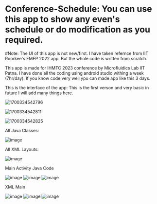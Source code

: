 # Conference-Schedule: You can use this app to show any even's schedule or do modification as you required.

#Note: The UI of this app is not new/first. I have taken refernce from IIT Roorkee's FMFP 2022 app. But the whole code is written from scratch. 

This app is made for IHMTC 2023 conference by Microfluidics Lab IIT Patna. I have done all the coding using android studio withing a week (7hr/day). If you know code very well ypu can made app like this 3 days.

This is the interface of the app: This is the first verson and very basic in future I will add many things here.       

![1700334542796](https://github.com/meHypernova/Conference-Schedule/assets/146374681/fcdf2dec-19bd-460a-95a8-4adbcebb4c86)

![1700334542811](https://github.com/meHypernova/Conference-Schedule/assets/146374681/4e6377a9-e92c-47b1-aee8-38084f3cf558)

![1700334542825](https://github.com/meHypernova/Conference-Schedule/assets/146374681/4c15ae18-4343-4b2d-9ce2-0e6961c28536)


All Java Classes: 

![image](https://github.com/meHypernova/Conference-Schedule/assets/146374681/7ad7ae51-38c5-4167-8c6e-1e4927306cd5)

All XML Layouts:

![image](https://github.com/meHypernova/Conference-Schedule/assets/146374681/242a9490-bf9e-4f44-b3bb-cdf48e5c957d)



Main Activity Java Code

![image](https://github.com/meHypernova/Conference-Schedule/assets/146374681/d8aa17e9-dc90-4200-b746-b2e0d21256eb)
![image](https://github.com/meHypernova/Conference-Schedule/assets/146374681/e1194e37-8559-4699-9147-7fb900915747)
![image](https://github.com/meHypernova/Conference-Schedule/assets/146374681/4b581e74-4c4b-4a56-8dd8-910e3c6de87e)

XML Main

![image](https://github.com/meHypernova/Conference-Schedule/assets/146374681/4d960caf-f5ba-4b74-bf94-ac2ea1ef50f8)
![image](https://github.com/meHypernova/Conference-Schedule/assets/146374681/89540cab-390c-48c3-904c-074f1e198973)
![image](https://github.com/meHypernova/Conference-Schedule/assets/146374681/b8df6a54-46a7-4c8a-b53a-5adb1c04d655)

